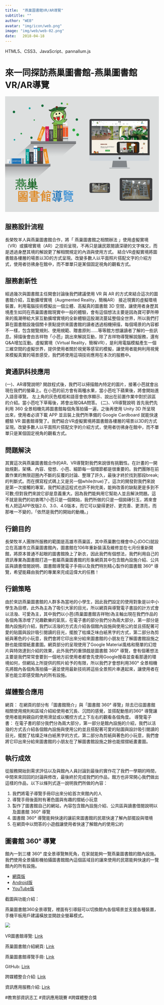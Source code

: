 ```yaml
---
title:  "燕巢圖書館VR/AR導覽"
subtitle: ""
author: "WEB"
avatar: "img/icon/web.png"
image: "img/web/web-02.png"
date:   2018-04-18
---
```


HTML5、CSS3、JavaScript、pannallum.js

# 來一同探訪燕巢圖書館-燕巢圖書館VR/AR導覽

<img class='rwdImg' src="img/web/web-02.png">

## 服務設計流程
長榮牧羊人與燕巢圖書館合作，將「 燕巢圖書館之相關辦法 」使用虛擬實境（VR）或擴增實境（AR）之技術呈現，不再只是讓民眾閱讀深硬的文字條文，而是透過身歷其境的解說更了解相關規定的內涵與使用方式。 結合VR虛擬實境將圖書館各樓層的場景以3D的方式呈現。改變多數人以平面照片搭配文字的介紹方式，使用者彷彿身在館中，而不單單只是某個固定視角的觀看方式。 

## 服務創新性
經過幾次與圖書館主任開會討論後我們建議使用 VR 與 AR 的方式來結合這次的圖書館介紹，互動擴增實境（Augmented Reality，簡稱AR） 接近現實的虛擬環境裝置，利用電腦技術模擬出一個立體、高擬真的圖書館 3D 空間，讓使用者身歷其境產生如同在燕巢圖書館現實中一般的體驗，會有這個想法主要是因為寶可夢所帶來的風潮帶給大家互動擴增實境的全新體驗這股潮流蔓延整個全世界，所以我們打算在圖書館設幾個關卡景點提供來圖書館的讀者透過相機掃描，每個場景的內容都不一樣，包含閱覽規則、使用規範、贈書原則……等等館方想讓讀者了解的一些訊息。掃描後會由吉祥物「小芭」跳出來解說互動，除了吉祥物導覽解說服務，還有Q&A增加互動。虛擬實境（Virtual Reality，簡稱VR），是利用電腦模擬產生一個三維空間的虛擬世界，提供使用者關於視覺等感官的模擬，讓使用者能夠利用視覺來模擬真實的場景感受，我們將使用這項技術應用在本次的服務中。

## 資通訊科技應用
(一)、AR導覽說明? 開啟程式後，我們可以掃描館內特定的圖片，接著小芭就會出現在我們的螢幕上。在小芭的前方會有兩種水果，當小芭吃下蘋果後，將會開始進入語音導覽。 左上角的灰色框框和語音會依序顯示、說出在前置作業中對於該區的介紹。當小芭吃下草莓後，將會出現Q&A問答。 (二)、VR導覽說明 首先我們先利用 360 全景相機先將圖書館每個角落拍攝一遍，之後再使用 Unity 3D 所呈現出來，使用者必須下載 APP 並且裝上我們所準備的 Google Cardboard 就能快速體驗 VR 圖書館導覽了。我們結合VR虛擬實境將圖書館各樓層的場景以3D的方式呈現。改變多數人以平面照片搭配文字的介紹方式，使用者彷彿身在館中，而不單單只是某個固定視角的觀看方式。

## 問題解決
其實這次與燕巢圖書館合作的AR、VR導覽對我們來說很有挑戰性。在計畫的一開始規劃，架構、內容、發想、小芭、細節每一個環節都是很重要的。我們團隊在前置作業的無限迴圈內不斷的反覆的討論、整理了許久，最後才終於找到那段break;的判斷式。而在撰寫程式碼上又是另一個while(true)了。這次的開發對我們來說是第一次接觸的專案，我們知道這程式也許不夠完美，能夠改善的缺點更是多到不可數;但對我們來說它卻是意義重大。因為我們能夠用它幫助人並且解決問題。這不就是我們的初衷嗎?小芭只是一個開始，我們所做的只是一個拋磚引玉，將來會有人把這APP改版2.0、3.0、4.0版本，而它可以變得更好、更完善、更漂亮，而那唯一不變的，「依然是我們的開始的動機。」

## 行銷目的
長榮牧羊人團隊所服務的範圍是高雄市燕巢區，其中燕巢數位機會中心(DOC)就設立在高雄市立燕巢圖書館內，圖書館在106年重新裝潢及維修並在七月份重新開館，將原本普通不起眼的圖書館換上了新衣，因此我們有個想法，我們利用自己的資訊專業為圖書館打造一套屬燕巢圖書館的形象網頁其中包含館內設施介紹、公共區與讀書借閱說明、圖書館導覽電子手冊以及我們特別精心製作的圖書館 360° 導覽，希望能藉由我們的專業來完成這偉大的任務！

## 行銷策略
由於來訪燕巢圖書館的人群多為當地的小學生，因此我們設定的使用對象是以中小學生為目標，此外為主為了吸引大家的目光，所以網頁與導覽電子書設的計方式會以活潑、可愛為主，其中我們以小芭(燕巢圖書館吉祥物)為主軸出現在我們作品的各個角落添增了兒趣歡樂的氣氛，在電子書的部分我們分為兩大部分，第一部分是館內設施的介紹，我們以活潑的方式去介紹各個館內設施與使用公約並且搭配著可愛的貼圖與設計吸引閱讀的目光，擺脫了枯燥乏味白紙黑字的方式，第二部分為剪紙與著色的小玩意，我們會將它印出來分給來圖書館的小朋友在了解圖書館設施之餘也能摺摺紙畫畫圖。網頁部分的呈現使用了Google Material風格和簡單的幻燈片與特效達到介紹的效果，此外我們的重頭戲是圖書館 360° 導覽，會有個著想法主要是我們常常會要到一個地方前使用者都會先使用Google搜尋並查看那邊的環境如何，但網站上所提供的照片給予的有限，所以我們才會想利用360° 全景相機先將館內各個角落拍攝一遍並使用最新技術將這些全景照片串連起來，讓使用者在家也能立即感受館內的所有設施。

## 媒體整合應用
網頁： 在網頁的部分有「圖書館簡介」與「圖書館 360° 導覽」除去已往圖書館相關使用規則和區域介紹給使用者冗長、沉悶的感覺，並搭配動態的360° 導覽讓使用者能夠親自的使用滑鼠或以觸控方式上下左右的觀看各個角度。 導覽電子書： 在電子書的部分我們分為兩大部分，第一部分是館內設施的介紹，我們以活潑的方式去介紹各個館內設施與使用公約並且搭配著可愛的貼圖與設計吸引閱讀的目光，擺脫了枯燥乏味白紙黑字的方式，第二部分為剪紙與著色的小玩意，我們會將它印出來分給來圖書館的小朋友在了解圖書館設施之餘也能摺摺紙畫畫圖。

## 執行成效
從服務開始到需求評估以及與館內人員討論到最後的實作花了我們一學期的時間，中間來來回回的討論與修改，最後終於完成我們的作品，館方也非常開心我們做出這樣的作品，以下以條列式逐一說明我們所做的內容：

 1. 我們將電子導覽手冊印出來分給首次來館內的人 
 2. 導覽手冊後面附有著色圖與有趣的摺紙小玩意 
 3. 製作了圖書館自己的網站，內容包含館內設施介紹、公共區與讀書借閱說明以及圖書館 360° 導覽 
 4. 圖書館 360° 導覽能夠快速的讓前來圖書館的民眾快速了解內部擺設與環境 
 5. 在網頁中以問答的小遊戲讓使用者快速了解館內的使用公約

 ## 圖書館 360° 導覽
館內一到三樓 360° 度全景導覽無死角，在家就能夠一覽燕巢圖書館的館內設施。我們使用全景攝影機拍攝圖書館館內這個區域目的讓來使用的民眾能夠快速的一覽館內的所有設施。

- [網頁版](https://andy6804tw.github.io/yenchao-library-web-2018/pannallum-360/index.html)
- [Android版](https://drive.google.com/file/d/1k9Qr85tLD6024bJfXgVO-7-G8Q0BJOE_/view)
- [YouTube版](https://www.youtube.com/watch?v=Q8F2mi9KqcI)

截圖與功能介紹：

燕巢圖書館360全景導覽，裡面有引導鈕可以切換館內各個場景並支援各種裝置，手機平板用戶建議橫放並開啟全螢幕模式。

<img class='rwdImg' src="https://github.com/andy6804tw/yenchao-library-web-2018/raw/master/Screenshot/img03.gif">

VR圖書館導覽: [Link](https://andy6804tw.github.io/yenchao-library-web-2018/dist/pannallum.html)

燕巢圖書館介紹網頁: [Link](https://andy6804tw.github.io/yenchao-library-web-2018/dist/index)

燕巢圖書館導覽手冊: [Link](https://drive.google.com/file/d/1_8Jb1jVDD6Mg1PnFl8pei_T7_POMZ6EZ/view)

GitHub: [Link](https://github.com/andy6804tw/yenchao-library-web-2018)

跨媒體整合介紹: [Link](https://ecare.moe.gov.tw/ecare/team10/sign/vote/vote.php?id=50#)

資訊應用服務介紹: [Link](https://ecare.moe.gov.tw/ecare/team10/sign/vote/vote.php?id=52)

#教育部資訊志工 #資訊應用競賽 #跨媒體整合獎
